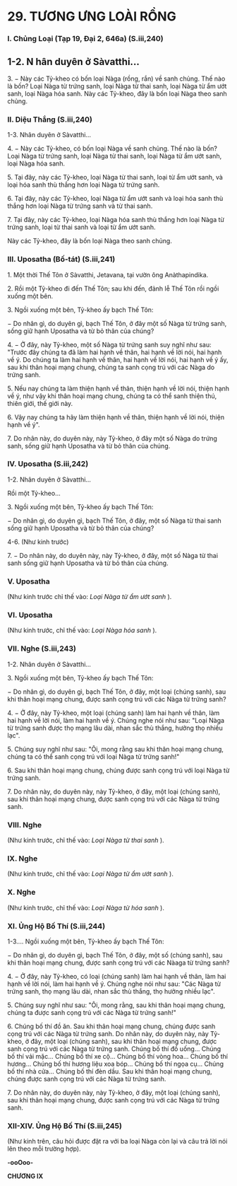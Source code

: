 # 29. TƯƠNG ƯNG LOÀI RỒNG

### I. Chủng Loại (Tạp 19, Ðại 2, 646a) (S.iii,240)
## 1-2. N hân duyên ở Sàvatthi...

3\. − Này các Tỷ-kheo có bốn loại Nàga (rồng, rắn) về sanh chủng. Thế nào là bốn? Loại Nàga từ trứng
sanh, loại Nàga từ thai sanh, loại Nàga từ ẩm ướt sanh, loại Nàga hóa sanh. Này các Tỷ-kheo, đây là bốn
loại Nàga theo sanh chủng.

### II. Diệu Thắng (S.iii,240)

1-3. Nhân duyên ở Sàvatthi...

4\. − Này các Tỷ-kheo, có bốn loại Nàga về sanh chủng. Thế nào là bốn? Loại Nàga từ trứng sanh, loại
Nàga từ thai sanh, loại Nàga từ ẩm ướt sanh, loại Nàga hóa sanh.

5\. Tại đây, này các Tỷ-kheo, loại Nàga từ thai sanh, loại từ ẩm ướt sanh, và loại hóa sanh thù thắng hơn
loại Nàga từ trứng sanh.

6\. Tại đây, này các Tỷ-kheo, loại Nàga từ ẩm ướt sanh và loại hóa sanh thù thắng hơn loại Nàga từ trứng
sanh và từ thai sanh.

7\. Tại đây, này các Tỷ-kheo, loại Nàga hóa sanh thù thắng hơn loại Nàga từ trứng sanh, loại từ thai sanh
và loại từ ẩm ướt sanh.

Này các Tỷ-kheo, đây là bốn loại Nàga theo sanh chủng.

### III. Uposatha (Bố-tát) (S.iii,241)

1\. Một thời Thế Tôn ở Sàvatthi, Jetavana, tại vườn ông Anàthapindika.

2\. Rồi một Tỷ-kheo đi đến Thế Tôn; sau khi đến, đảnh lễ Thế Tôn rồi ngồi xuống một bên.

3\. Ngồi xuống một bên, Tỷ-kheo ấy bạch Thế Tôn:

− Do nhân gì, do duyên gì, bạch Thế Tôn, ở đây một số Nàga từ trứng sanh, sống giữ hạnh Uposatha và
từ bỏ thân của chúng?

4\. − Ở đây, này Tỷ-kheo, một số Nàga từ trứng sanh suy nghĩ như sau: "Trước đây chúng ta đã làm hai
hạnh về thân, hai hạnh về lời nói, hai hạnh về ý. Do chúng ta làm hai hạnh về thân, hai hạnh về lời nói,
hai hạnh về ý ấy, sau khi thân hoại mạng chung, chúng ta sanh cọng trú với các Nàga do trứng sanh.

5\. Nếu nay chúng ta làm thiện hạnh về thân, thiện hạnh về lời nói, thiện hạnh về ý, như vậy khi thân
hoại mạng chung, chúng ta có thể sanh thiện thú, thiên giới, thế giới này.

6\. Vậy nay chúng ta hãy làm thiện hạnh về thân, thiện hạnh về lời nói, thiện hạnh về ý".

7\. Do nhân này, do duyên này, này Tỷ-kheo, ở đây một số Nàga do trứng sanh, sống giữ hạnh Uposatha
và từ bỏ thân của chúng.

### IV. Uposatha (S.iii,242)

1-2. Nhân duyên ở Sàvatthi...

Rồi một Tỷ-kheo...

3\. Ngồi xuống một bên, Tỷ-kheo ấy bạch Thế Tôn:

− Do nhân gì, do duyên gì, bạch Thế Tôn, ở đây, một số Nàga từ thai sanh sống giữ hạnh Uposatha và
từ bỏ thân của chúng?

4-6. (Như kinh trước)

7\. − Do nhân này, do duyên này, này Tỷ-kheo, ở đây, một số Nàga từ thai sanh sống giữ hạnh Uposatha
và từ bỏ thân của chúng.

### V. Uposatha

(Như kinh trước chỉ thế vào: _Loại Nàga từ ẩm ướt sanh_ ).

### VI. Uposatha

(Như kinh trước, chỉ thế vào: _Loại Nàga hóa sanh_ ).

### VII. Nghe (S.iii,243)

1-2. Nhân duyên ở Sàvatthi...

3\. Ngồi xuống một bên, Tỷ-kheo ấy bạch Thế Tôn:

− Do nhân gì, do duyên gì, bạch Thế Tôn, ở đây, một loại (chúng sanh), sau khi thân hoại mạng chung,
được sanh cọng trú với các Nàga từ trứng sanh?

4\. − Ở đây, này Tỷ-kheo, một loại (chúng sanh) làm hai hạnh về thân, làm hai hạnh về lời nói, làm hai
hạnh về ý. Chúng nghe nói như sau: "Loại Nàga từ trứng sanh được thọ mạng lâu dài, nhan sắc thù
thắng, hưởng thọ nhiều lạc".

5\. Chúng suy nghĩ như sau: "Ôi, mong rằng sau khi thân hoại mạng chung, chúng ta có thể sanh cọng trú
với loại Nàga từ trứng sanh!"

6\. Sau khi thân hoại mạng chung, chúng được sanh cọng trú với loại Nàga từ trứng sanh.

7\. Do nhân này, do duyên này, này Tỷ-kheo, ở đây, một loại (chúng sanh), sau khi thân hoại mạng
chung, được sanh cọng trú với các Nàga từ trứng sanh.

### VIII. Nghe

(Như kinh trước, chỉ thế vào: _Loại Nàga từ thai sanh_ ).

### IX. Nghe

(Như kinh trước, chỉ thế vào: _Loại Nàga từ ẩm ướt sanh_ ).

### X. Nghe

(Như kinh trước, chỉ thế vào: _Loại Nàga từ hóa sanh_ ).

### XI. Ủng Hộ Bố Thí (S.iii,244)

1-3.... Ngồi xuống một bên, Tỷ-kheo ấy bạch Thế Tôn:

− Do nhân gì, do duyên gì, bạch Thế Tôn, ở đây, một số (chúng sanh), sau khi thân hoại mạng chung,
được sanh cọng trú với các Nàaga từ trứng sanh?

4\. − Ở đây, này Tỷ-kheo, có loại (chúng sanh) làm hai hạnh về thân, làm hai hạnh về lời nói, làm hai
hạnh về ý. Chúng nghe nói như sau: "Các Nàga từ trứng sanh, thọ mạng lâu dài, nhan sắc thù thắng, thọ
hưởng nhiều lạc".

5\. Chúng suy nghĩ như sau: "Ôi, mong rằng, sau khi thân hoại mạng chung, chúng ta được sanh cọng trú
với các Nàga từ trứng sanh!"

6\. Chúng bố thí đồ ăn. Sau khi thân hoại mạng chung, chúng được sanh cọng trú với các Nàga từ trứng
sanh. Do nhân này, do duyên này, này Tỷ-kheo, ở đây, một loại (chúng sanh), sau khi thân hoại mạng
chung, được sanh cọng trú với các Nàga từ trứng sanh. Chúng bố thí đồ uống... Chúng bố thí vải mặc...
Chúng bố thí xe cộ... Chúng bố thí vòng hoa... Chúng bố thí hương... Chúng bố thí hương liệu xoa bóp...
Chúng bố thí ngọa cụ... Chúng bố thí nhà cửa... Chúng bố thí đèn dầu. Sau khi thân hoại mạng chung,
chúng được sanh cọng trú với các Nàga từ trứng sanh.

7\. Do nhân này, do duyên này, này Tỷ-kheo, ở đây, một loại (chúng sanh), sau khi thân hoại mạng
chung, được sanh cọng trú với các Nàga từ trứng sanh.

### XII-XIV. Ủng Hộ Bố Thí (S.iii,245)

(Như kinh trên, câu hỏi được đặt ra với ba loại Nàga còn lại và câu trả lời nói lên theo mỗi trường hợp).

**-ooOoo-**

**CHƯƠNG IX**
